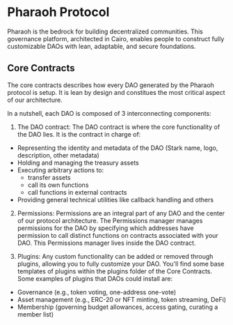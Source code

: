 # Pharaoh Protocol

Pharaoh is the bedrock for building decentralized communities. This governance platform, architected in Cairo, enables people to construct fully customizable DAOs with lean, adaptable, and secure foundations.

## Core Contracts

The core contracts describes how every DAO generated by the Pharaoh protocol is setup. It is lean by design and constitues the most critical aspect of our architecture.

In a nutshell, each DAO is composed of 3 interconnecting components:

1. The DAO contract: The DAO contract is where the core functionality of the DAO lies. It is the contract in charge of:

- Representing the identity and metadata of the DAO (Stark name, logo, description, other metadata)
- Holding and managing the treasury assets
- Executing arbitrary actions to:
  - transfer assets
  - call its own functions
  - call functions in external contracts
- Providing general technical utilities like callback handling and others

2. Permissions: Permissions are an integral part of any DAO and the center of our protocol architecture. The Permissions manager manages permissions for the DAO by specifying which addresses have permission to call distinct functions on contracts associated with your DAO. This Permissions manager lives inside the DAO contract.

3. Plugins: Any custom functionality can be added or removed through plugins, allowing you to fully customize your DAO. You'll find some base templates of plugins within the plugins folder of the Core Contracts. Some examples of plugins that DAOs could install are:

- Governance (e.g., token voting, one-address one-vote)
- Asset management (e.g., ERC-20 or NFT minting, token streaming, DeFi)
- Membership (governing budget allowances, access gating, curating a member list)
